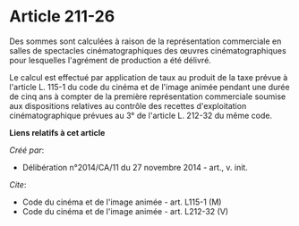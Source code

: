 # Article 211-26

Des sommes sont calculées à raison de la représentation commerciale en salles de spectacles cinématographiques des œuvres
cinématographiques pour lesquelles l'agrément de production a été délivré. 

Le calcul est effectué par application de taux au produit de la taxe prévue à l'article L. 115-1 du code du cinéma et de
l'image animée pendant une durée de cinq ans à compter de la première représentation commerciale soumise aux dispositions
relatives au contrôle des recettes d'exploitation cinématographique prévues au 3° de l'article L. 212-32 du même code.

**Liens relatifs à cet article**

_Créé par_:

  - Délibération n°2014/CA/11 du 27 novembre 2014 - art., v. init.

_Cite_:

  - Code du cinéma et de l'image animée - art. L115-1 (M)
  - Code du cinéma et de l'image animée - art. L212-32 (V)
